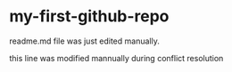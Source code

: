 # my-first-github-repo

readme.md file was just edited manually.

this line was modified mannually during conflict resolution